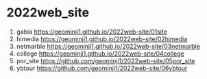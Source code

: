 # 2022web_site
1. gabia https://geominji1.github.io/2022web-site/01site
1. himedia https://geominji1.github.io/2022web-site/02himedia
1. netmarble https://geominji1.github.io/2022web-site/03netmarble
1. college https://geominji1.github.io/2022web-site/04college
1. por_site https://github.com/geominji1/2022web-site/05por_site
1. ybtour https://github.com/geominji1/2022web-site/06ybtour